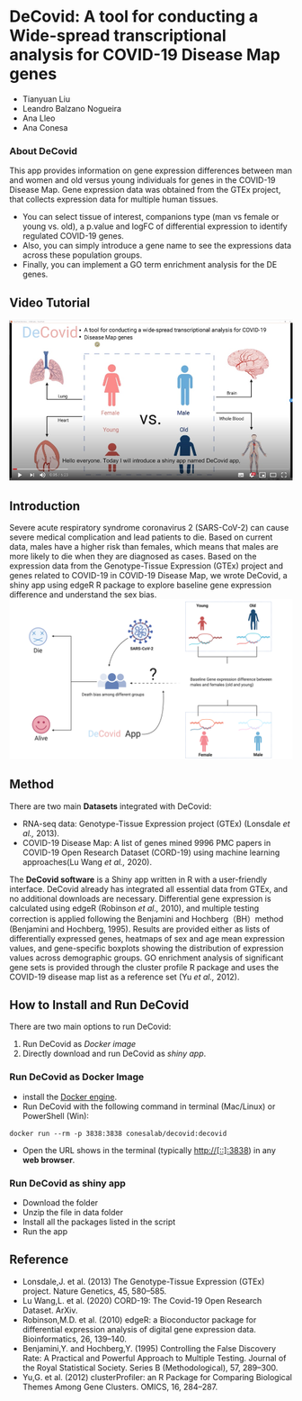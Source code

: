 # DeCovid: A tool for conducting a Wide-spread transcriptional analysis for COVID-19 Disease Map genes

- Tianyuan Liu
- Leandro Balzano Nogueira
- Ana Lleo
- Ana Conesa

### About DeCovid
This app provides information on gene expression differences between man and women and old versus young individuals for genes in the COVID-19 Disease Map. Gene expression data was obtained from the GTEx project, that collects expression data for multiple human tissues.
- You can select tissue of interest, companions type (man vs female or young vs. old), a p.value and logFC of differential expression to identify regulated COVID-19 genes.
- Also, you can simply introduce a gene name to see the expressions data across these population groups.
- Finally, you can implement a GO term enrichment analysis for the DE genes.

## Video Tutorial
[![Watch the video](https://github.com/ConesaLab/DeCovid/blob/master/www/AA65B516-2B6A-463E-AEA5-2C9D7FD4C2D2.jpeg)](https://youtu.be/aBwrSgVLSqQ)

## Introduction
Severe acute respiratory syndrome coronavirus 2 (SARS-CoV-2) can cause severe medical complication and lead patients to die. Based on current data, males have a higher risk than females, which means that males are more likely to die when they are diagnosed as cases. Based on the expression data from the Genotype-Tissue Expression (GTEx) project and genes related to COVID-19  in COVID-19 Disease Map, we wrote DeCovid,  a shiny app using edgeR R package to explore baseline gene expression difference and understand the sex bias.
<img src="https://github.com/ConesaLab/DeCovid/blob/master/www/idea.png">

## Method
There are two main **Datasets** integrated with DeCovid:
- RNA-seq data: Genotype-Tissue Expression project (GTEx) (Lonsdale *et al.,* 2013).
- COVID-19 Disease Map: A list of genes mined 9996 PMC papers in COVID-19 Open Research Dataset (CORD-19) using machine learning approaches(Lu Wang *et al.,* 2020).

The **DeCovid software** is a Shiny app written in R with a user-friendly interface. DeCovid already has integrated all essential data from GTEx, and no additional downloads are necessary. Differential gene expression is calculated using edgeR (Robinson *et al.,* 2010), and multiple testing correction is applied following the Benjamini and Hochberg（BH）method (Benjamini and Hochberg, 1995). Results are provided either as lists of differentially expressed genes, heatmaps of sex and age mean expression values, and gene-specific boxplots showing the distribution of expression values across demographic groups. GO enrichment analysis of significant gene sets is provided through the cluster profile R package and uses the COVID-19 disease map list as a reference set (Yu *et al.,* 2012).


## How to Install and Run DeCovid

There are two main options to run DeCovid:

1.  Run DeCovid as *Docker image* 
2.  Directly download and run DeCovid as *shiny app*.

### Run  DeCovid as Docker Image

- install the [Docker engine](https://docs.docker.com/engine/install/).
- Run DeCovid with the following command in terminal (Mac/Linux) or PowerShell (Win):
```
docker run --rm -p 3838:3838 conesalab/decovid:decovid
```
- Open the URL shows in the terminal (typically [http://[::]:3838](http://[::]:3838)) in any **web browser**.

### Run  DeCovid as shiny app
- Download the folder
- Unzip the file in data folder
- Install all the packages listed in the script
- Run the app

## Reference
- Lonsdale,J. et al. (2013) The Genotype-Tissue Expression (GTEx) project. Nature Genetics, 45, 580–585.
- Lu Wang,L. et al. (2020) CORD-19: The Covid-19 Open Research Dataset. ArXiv.
- Robinson,M.D. et al. (2010) edgeR: a Bioconductor package for differential expression analysis of digital gene expression data. Bioinformatics, 26, 139–140.
- Benjamini,Y. and Hochberg,Y. (1995) Controlling the False Discovery Rate: A Practical and Powerful Approach to Multiple Testing. Journal of the Royal Statistical Society. Series B (Methodological), 57, 289–300.
- Yu,G. et al. (2012) clusterProfiler: an R Package for Comparing Biological Themes Among Gene Clusters. OMICS, 16, 284–287.

